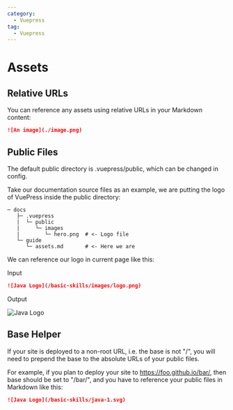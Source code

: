 ```yaml
---
category: 
  - Vuepress
tag:
  - Vuepress  
---
```


# Assets

## Relative URLs

You can reference any assets using relative URLs in your Markdown content:

```md
![An image](./image.png)
```

## Public Files

The default public directory is .vuepress/public, which can be changed in config.

Take our documentation source files as an example, we are putting the logo of VuePress inside the public directory:

```
─ docs
   ├─ .vuepress
   |  └─ public
   |     └─ images
   |        └─ hero.png  # <- Logo file
   └─ guide
      └─ assets.md       # <- Here we are
```

We can reference our logo in current page like this:

Input

```md
![Java Logo](/basic-skills/images/logo.png)
```

Output

![Java Logo](/basic-skills/images/logo.png)

## Base Helper

If your site is deployed to a non-root URL, i.e. the base is not "/", you will need to prepend the base to the absolute URLs of your public files.

For example, if you plan to deploy your site to https://foo.github.io/bar/, then base should be set to "/bar/", and you have to reference your public files in Markdown like this:

```md
![Java Logo](/basic-skills/java-1.svg)
```
